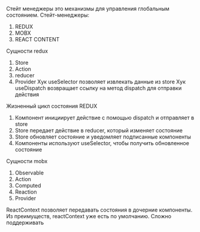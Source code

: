 Стейт менеджеры это механизмы для управления глобальным состоянием.
Стейт-менеджеры:
1) REDUX
2) MOBX
3) REACT CONTENT

Сущности redux
1) Store
2) Action
3) reducer
4) Provider
Хук useSelector позволяет извлекать данные из store
Хук useDispatch возвращает ссылку на метод dispatch для отправки действия

Жизненный цикл состояния REDUX
1) Компонент инициирует действие с помощью dispatch и отправляет в store
2) Store передает действие в reducer, который изменяет состояние
3) Store обновляет состояние и уведомляет подписанные компоненты
4) Компоненты используют useSelector, чтобы получить обновленное состояние

Сущности mobx
1) Observable
2) Action
3) Computed
4) Reaction
5) Provider

ReactContext позволяет передавать состояния в дочерние компоненты. Из преимуществ, reactContext уже есть по умолчанию. Сложно поддерживать
